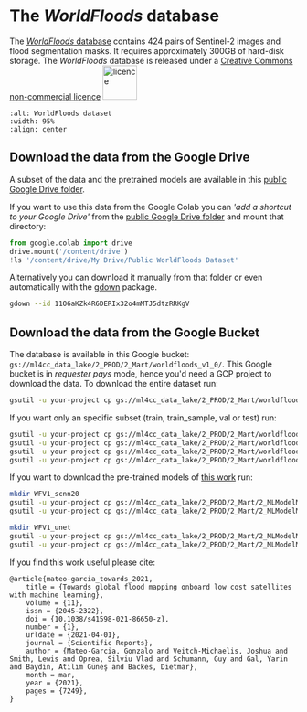 # The *WorldFloods* database

The [*WorldFloods* database](https://www.nature.com/articles/s41598-021-86650-z) contains 424 pairs of Sentinel-2 images and flood segmentation masks. 
It requires approximately 300GB of hard-disk storage. The *WorldFloods* database is released under a [Creative Commons non-commercial licence](https://creativecommons.org/licenses/by-nc/4.0/legalcode.txt) 
<img src="https://mirrors.creativecommons.org/presskit/buttons/88x31/png/by-nc.png" alt="licence" width="60"/>

```{image} ./prep/images/worldfloods_v1.png
:alt: WorldFloods dataset
:width: 95%
:align: center
```

## Download the data from the Google Drive

A subset of the data and the pretrained models are available in this [public Google Drive folder](https://drive.google.com/folderview?id=1dqFYWetX614r49kuVE3CbZwVO6qHvRVH). 

If you want to use this data from the Google Colab you can *'add a shortcut to your Google Drive'* from the [public Google Drive folder](https://drive.google.com/folderview?id=1dqFYWetX614r49kuVE3CbZwVO6qHvRVH) and mount that directory:

```python
from google.colab import drive
drive.mount('/content/drive')
!ls '/content/drive/My Drive/Public WorldFloods Dataset'
```

Alternatively you can download it manually from that folder or even automatically with the [gdown](https://github.com/wkentaro/gdown) package. 

```bash
gdown --id 11O6aKZk4R6DERIx32o4mMTJ5dtzRRKgV
```

## Download the data from the Google Bucket

The database is available in this Google bucket: `gs://ml4cc_data_lake/2_PROD/2_Mart/worldfloods_v1_0/`. This Google bucket is in *requester pays* mode, hence you'd need a GCP project to download the data. To download the entire dataset run:

```bash
gsutil -u your-project cp gs://ml4cc_data_lake/2_PROD/2_Mart/worldfloods_v1_0/worldfloods_v1_0.zip .
```

If you want only an specific subset (train, train_sample, val or test) run:

```bash
gsutil -u your-project cp gs://ml4cc_data_lake/2_PROD/2_Mart/worldfloods_v1_0/train_v1_0.zip .
gsutil -u your-project cp gs://ml4cc_data_lake/2_PROD/2_Mart/worldfloods_v1_0/train_sample_v1_0.zip .
gsutil -u your-project cp gs://ml4cc_data_lake/2_PROD/2_Mart/worldfloods_v1_0/val_v1_0.zip .
gsutil -u your-project cp gs://ml4cc_data_lake/2_PROD/2_Mart/worldfloods_v1_0/test_v1_0.zip .
```

If you want to download the pre-trained models of [this work](https://www.nature.com/articles/s41598-021-86650-z) run:

```bash
mkdir WFV1_scnn20
gsutil -u your-project cp gs://ml4cc_data_lake/2_PROD/2_Mart/2_MLModelMart/WFV1_scnn20/config.json WFV1_scnn20/
gsutil -u your-project cp gs://ml4cc_data_lake/2_PROD/2_Mart/2_MLModelMart/WFV1_scnn20/model.pt WFV1_scnn20/

mkdir WFV1_unet
gsutil -u your-project cp gs://ml4cc_data_lake/2_PROD/2_Mart/2_MLModelMart/WFV1_unet/config.json WFV1_unet/
gsutil -u your-project cp gs://ml4cc_data_lake/2_PROD/2_Mart/2_MLModelMart/WFV1_unet/model.pt WFV1_unet/
```


If you find this work useful please cite:

```
@article{mateo-garcia_towards_2021,
	title = {Towards global flood mapping onboard low cost satellites with machine learning},
	volume = {11},
	issn = {2045-2322},
	doi = {10.1038/s41598-021-86650-z},
	number = {1},
	urldate = {2021-04-01},
	journal = {Scientific Reports},
	author = {Mateo-Garcia, Gonzalo and Veitch-Michaelis, Joshua and Smith, Lewis and Oprea, Silviu Vlad and Schumann, Guy and Gal, Yarin and Baydin, Atılım Güneş and Backes, Dietmar},
	month = mar,
	year = {2021},
	pages = {7249},
}
```